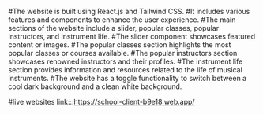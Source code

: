 #The website is built using React.js and Tailwind CSS.
#It includes various features and components to enhance the user experience.
#The main sections of the website include a slider, popular classes, popular instructors, and instrument life.
#The slider component showcases featured content or images.
#The popular classes section highlights the most popular classes or courses available.
#The popular instructors section showcases renowned instructors and their profiles.
#The instrument life section provides information and resources related to the life of musical instruments.
#The website has a toggle functionality to switch between a cool dark background and a clean white background.

#live  websites  link:::https://school-client-b9e18.web.app/
